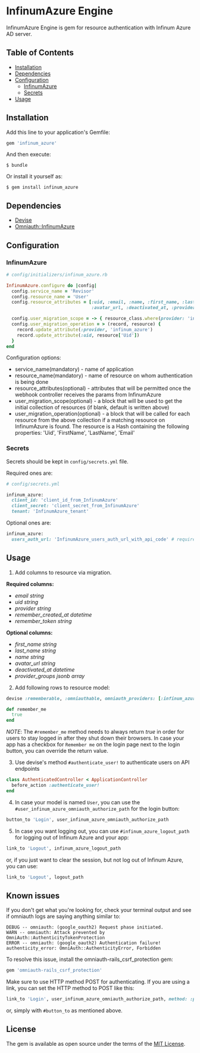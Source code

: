 # InfinumAzure Engine

InfinumAzure Engine is gem for resource authentication with Infinum Azure AD server.

## Table of Contents
- [Installation](#installation)
- [Dependencies](#dependencies)
- [Configuration](#configuration)
  * [InfinumAzure](#infinumazure)
  * [Secrets](#secrets)
- [Usage](#usage)

## Installation

Add this line to your application's Gemfile:

```ruby
gem 'infinum_azure'
```

And then execute:

    $ bundle

Or install it yourself as:

    $ gem install infinum_azure

## Dependencies

* [Devise](https://github.com/plataformatec/devise)
* [Omniauth::InfinumAzure](https://github.com/infinum/ruby-infinum-azure-omniauth)

## Configuration

### InfinumAzure

```ruby
# config/initializers/infinum_azure.rb

InfinumAzure.configure do |config|
  config.service_name = 'Revisor'
  config.resource_name = 'User'
  config.resource_attributes = [:uid, :email, :name, :first_name, :last_name,
                                :avatar_url, :deactivated_at, :provider_groups]

  config.user_migration_scope = -> { resource_class.where(provider: 'infinum_id') }
  config.user_migration_operation = > (record, resource) {
    record.update_attribute(:provider, 'infinum_azure')
    record.update_attribute(:uid, resource['Uid'])
  }
end
```

Configuration options:
* service_name(mandatory) - name of application
* resource_name(mandatory) - name of resource on whom authentication is being done
* resource_attributes(optional) - attributes that will be permitted once the webhook controller receives the params from InfinumAzure
* user_migration_scope(optional) - a block that will be used to get the initial collection of resources (if blank, default is written above)
* user_migration_operation(optional) - a block that will be called for each resource from the above collection if a matching resource on InfinumAzure is found. The resource is a Hash containing the following properties: 'Uid', 'FirstName', 'LastName', 'Email'

### Secrets

Secrets should be kept in `config/secrets.yml` file.

Required ones are:

```ruby
# config/secrets.yml

infinum_azure:
  client_id: 'client_id_from_InfinumAzure'
  client_secret: 'client_secret_from_InfinumAzure'
  tenant: 'InfinumAzure_tenant'
```

Optional ones are:

```ruby
infinum_azure:
  users_auth_url: 'InfinumAzure_users_auth_url_with_api_code' # required only if infinum_azure:migrate_users rake task is used
```

## Usage

1. Add columns to resource via migration.

<b>Required columns:</b>
* *email* _string_
* *uid* _string_
* *provider* _string_
* *remember_created_at* _datetime_
* *remember_token* _string_

<b>Optional columns:</b>
* *first_name* _string_
* *last_name* _string_
* *name* _string_
* *avatar_url* _string_
* *deactivated_at* _datetime_
* *provider_groups* _jsonb array_

2. Add following rows to resource model:

```ruby
devise :rememberable, :omniauthable, omniauth_providers: [:infinum_azure]

def remember_me
  true
end
```

_NOTE_: The `#remember_me` method needs to always return *true* in order for users to stay logged in after they shut down their browsers. In case your app has a checkbox for `Remember me` on the login page next to the login button, you can override the return value.

3. Use devise's method `#authenticate_user!` to authenticate users on API endpoints

```ruby
class AuthenticatedController < ApplicationController
  before_action :authenticate_user!
end
```

4. In case your model is named `User`, you can use the `#user_infinum_azure_omniauth_authorize_path` for the login button:

```ruby
button_to 'Login', user_infinum_azure_omniauth_authorize_path
```

5. In case you want logging out, you can use `#infinum_azure_logout_path` for logging out of Infinum Azure and your app:

```ruby
link_to 'Logout', infinum_azure_logout_path
```

or, if you just want to clear the session, but not log out of Infinum Azure, you can use:

```ruby
link_to 'Logout', logout_path
```

## Known issues

If you don't get what you're looking for, check your terminal output and see if omniauth logs are saying anything similar to:

```
DEBUG -- omniauth: (google_oauth2) Request phase initiated.
WARN -- omniauth: Attack prevented by OmniAuth::AuthenticityTokenProtection
ERROR -- omniauth: (google_oauth2) Authentication failure! authenticity_error: OmniAuth::AuthenticityError, Forbidden
```

To resolve this issue, install the omniauth-rails_csrf_protection gem:

```ruby
gem 'omniauth-rails_csrf_protection'
```

Make sure to use HTTP method POST for authenticating. If you are using a link, you can set the HTTP method to POST like this:

```ruby
link_to 'Login', user_infinum_azure_omniauth_authorize_path, method: :post
```

or, simply with `#button_to` as mentioned above.

## License

The gem is available as open source under the terms of the [MIT License](https://opensource.org/licenses/MIT).
